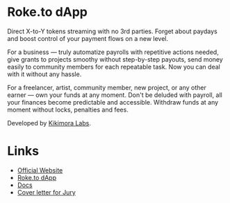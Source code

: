 # Roke.to dApp

Direct X-to-Y tokens streaming with no 3rd parties. Forget about paydays and boost control of your payment flows on a new level.

For a business — truly automatize payrolls with repetitive actions needed, give grants to projects smoothy without step-by-step payouts, send money easily to community members for each repeatable task. Now you can deal with it without any hassle.

For a freelancer, artist, community member, new project, or any other earner — own your funds at any moment. Don't be deluded with payroll, all your finances become predictable and accessible. Withdraw funds at any moment without locks, penalties and fees.

Developed by [Kikimora Labs](https://kikimora.ch/).


# Links

- [Official Website](https://www.roke.to/)
- [Roke.to dApp](https://app.roke.to/)
- [Docs](https://docs.roke.to/)
- [Cover letter for Jury](https://docs.google.com/document/d/1Ct9lsAe2l7s6GB-eCTNo5woS6xy9iLsd7KagfmgxVgA/edit)
